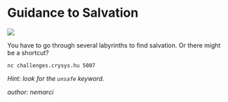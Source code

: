 # Guidance to Salvation
![](https://img.shields.io/badge/medium-gray)

You have to go through several labyrinths to find salvation. Or there might be a shortcut?

`nc challenges.crysys.hu 5007`

*Hint: look for the `unsafe` keyword.*

*author: nemarci*